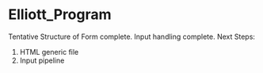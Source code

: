 # Elliott_Program

Tentative Structure of Form complete.
Input handling complete. Next Steps:
1. HTML generic file
2. Input pipeline